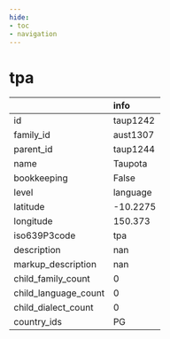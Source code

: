 ```yaml
---
hide:
- toc
- navigation
---
```

# tpa
|                      | info     |
|:---------------------|:---------|
| id                   | taup1242 |
| family_id            | aust1307 |
| parent_id            | taup1244 |
| name                 | Taupota  |
| bookkeeping          | False    |
| level                | language |
| latitude             | -10.2275 |
| longitude            | 150.373  |
| iso639P3code         | tpa      |
| description          | nan      |
| markup_description   | nan      |
| child_family_count   | 0        |
| child_language_count | 0        |
| child_dialect_count  | 0        |
| country_ids          | PG       |